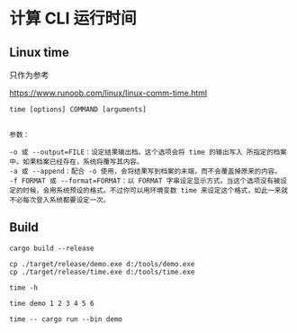 # 计算 CLI 运行时间

## Linux time

只作为参考

https://www.runoob.com/linux/linux-comm-time.html

```shell
time [options] COMMAND [arguments]


参数：

-o 或 --output=FILE：设定结果输出档。这个选项会将 time 的输出写入 所指定的档案中。如果档案已经存在，系统将覆写其内容。
-a 或 --append：配合 -o 使用，会将结果写到档案的末端，而不会覆盖掉原来的内容。
-f FORMAT 或 --format=FORMAT：以 FORMAT 字串设定显示方式。当这个选项没有被设定的时候，会用系统预设的格式。不过你可以用环境变数 time 来设定这个格式，如此一来就不必每次登入系统都要设定一次。
```

## Build

```shell
cargo build --release

cp ./target/release/demo.exe d:/tools/demo.exe
cp ./target/release/time.exe d:/tools/time.exe

time -h

time demo 1 2 3 4 5 6

time -- cargo run --bin demo
```
